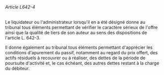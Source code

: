 ###### Article L642-4

Le liquidateur ou l'administrateur lorsqu'il en a été désigné donne au tribunal tous éléments permettant de vérifier le caractère sérieux de l'offre ainsi que la qualité de tiers de son auteur au sens des dispositions de l'article L. 642-3.

Il donne également au tribunal tous éléments permettant d'apprécier les conditions d'apurement du passif, notamment au regard du prix offert, des actifs résiduels à recouvrer ou à réaliser, des dettes de la période de poursuite d'activité et, le cas échéant, des autres dettes restant à la charge du débiteur.

